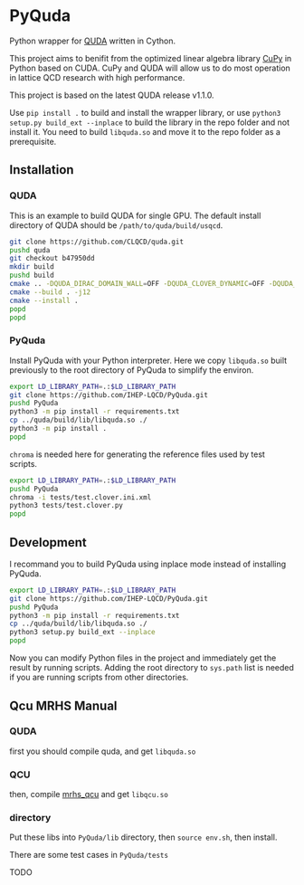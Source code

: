 # PyQuda

Python wrapper for [QUDA](https://github.com/lattice/quda) written in Cython.

This project aims to benifit from the optimized linear algebra library [CuPy](https://github.com/cupy/cupy) in Python based on CUDA. CuPy and QUDA will allow us to do most operation in lattice QCD research with high performance.

This project is based on the latest QUDA release v1.1.0.

Use `pip install .` to build and install the wrapper library, or use `python3 setup.py build_ext --inplace` to build the library in the repo folder and not install it. You need to build `libquda.so` and move it to the repo folder as a prerequisite.

## Installation

### QUDA

This is an example to build QUDA for single GPU. The default install directory of QUDA should be `/path/to/quda/build/usqcd`.

```bash
git clone https://github.com/CLQCD/quda.git
pushd quda
git checkout b47950dd
mkdir build
pushd build
cmake .. -DQUDA_DIRAC_DOMAIN_WALL=OFF -DQUDA_CLOVER_DYNAMIC=OFF -DQUDA_CLOVER_RECONSTRUCT=OFF -DQUDA_DIRAC_NDEG_TWISTED_CLOVER=OFF -DQUDA_DIRAC_NDEG_TWISTED_MASS=OFF -DQUDA_DIRAC_TWISTED_CLOVER=OFF -DQUDA_DIRAC_TWISTED_MASS=OFF -DQUDA_INTERFACE_MILC=OFF -DQUDA_LAPLACE=ON -DQUDA_MULTIGRID=ON -DQUDA_LAPLACE=ON
cmake --build . -j12
cmake --install .
popd
popd
```

### PyQuda

Install PyQuda with your Python interpreter.
Here we copy `libquda.so` built previously to the root directory of PyQuda to simplify the environ.

```bash
export LD_LIBRARY_PATH=.:$LD_LIBRARY_PATH
git clone https://github.com/IHEP-LQCD/PyQuda.git
pushd PyQuda
python3 -m pip install -r requirements.txt
cp ../quda/build/lib/libquda.so ./
python3 -m pip install .
popd
```

`chroma` is needed here for generating the reference files used by test scripts.

```bash
export LD_LIBRARY_PATH=.:$LD_LIBRARY_PATH
pushd PyQuda
chroma -i tests/test.clover.ini.xml
python3 tests/test.clover.py
popd
```

## Development

I recommand you to build PyQuda using inplace mode instead of installing PyQuda.

```bash
export LD_LIBRARY_PATH=.:$LD_LIBRARY_PATH
git clone https://github.com/IHEP-LQCD/PyQuda.git
pushd PyQuda
python3 -m pip install -r requirements.txt
cp ../quda/build/lib/libquda.so ./
python3 setup.py build_ext --inplace
popd
```

Now you can modify Python files in the project and immediately get the result by running scripts. Adding the root directory to `sys.path` list is needed if you are running scripts from other directories.

## Qcu MRHS Manual

### QUDA

first you should compile quda, and get `libquda.so`

### QCU

then, compile [mrhs_qcu](https://github.com/YellowBicycleee/qcu_mrhs) and get `libqcu.so`

### directory

Put these libs into `PyQuda/lib` directory, then `source env.sh`, then install.

There are some test cases in `PyQuda/tests`

TODO